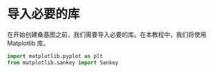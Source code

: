 # 导入必要的库

在开始创建桑基图之前，我们需要导入必要的库。在本教程中，我们将使用 Matplotlib 库。

```python
import matplotlib.pyplot as plt
from matplotlib.sankey import Sankey
```
